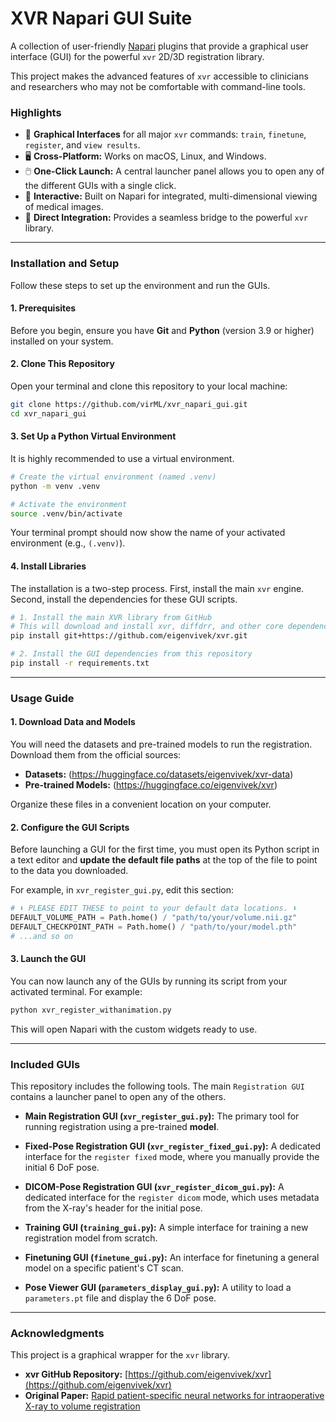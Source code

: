 # XVR Napari GUI Suite

A collection of user-friendly [Napari](https://napari.org/) plugins that provide a graphical user interface (GUI) for the powerful `xvr` 2D/3D registration library.

This project makes the advanced features of `xvr` accessible to clinicians and researchers who may not be comfortable with command-line tools.

### Highlights

  * 🚀 **Graphical Interfaces** for all major `xvr` commands: `train`, `finetune`, `register`, and `view results`.
  * 🖥️ **Cross-Platform:** Works on macOS, Linux, and Windows.
  * 🖱️ **One-Click Launch:** A central launcher panel allows you to open any of the different GUIs with a single click.
  * 🔬 **Interactive:** Built on Napari for integrated, multi-dimensional viewing of medical images.
  * 🔗 **Direct Integration:** Provides a seamless bridge to the powerful `xvr` library.

-----

### Installation and Setup

Follow these steps to set up the environment and run the GUIs.

#### 1\. Prerequisites

Before you begin, ensure you have **Git** and **Python** (version 3.9 or higher) installed on your system.

#### 2\. Clone This Repository

Open your terminal and clone this repository to your local machine:

```bash
git clone https://github.com/virML/xvr_napari_gui.git
cd xvr_napari_gui
```

#### 3\. Set Up a Python Virtual Environment

It is highly recommended to use a virtual environment.

```bash
# Create the virtual environment (named .venv)
python -m venv .venv

# Activate the environment
source .venv/bin/activate
```

Your terminal prompt should now show the name of your activated environment (e.g., `(.venv)`).

#### 4\. Install Libraries

The installation is a two-step process. First, install the main `xvr` engine. Second, install the dependencies for these GUI scripts.

```bash
# 1. Install the main XVR library from GitHub
# This will download and install xvr, diffdrr, and other core dependencies.
pip install git+https://github.com/eigenvivek/xvr.git

# 2. Install the GUI dependencies from this repository
pip install -r requirements.txt
```

-----

### Usage Guide

#### 1\. Download Data and Models

You will need the datasets and pre-trained models to run the registration. Download them from the official sources:

  * **Datasets:** (https://huggingface.co/datasets/eigenvivek/xvr-data)
  * **Pre-trained Models:** (https://huggingface.co/eigenvivek/xvr)

Organize these files in a convenient location on your computer.

#### 2\. Configure the GUI Scripts

Before launching a GUI for the first time, you must open its Python script in a text editor and **update the default file paths** at the top of the file to point to the data you downloaded.

For example, in `xvr_register_gui.py`, edit this section:

```python
# ⬇️ PLEASE EDIT THESE to point to your default data locations. ⬇️
DEFAULT_VOLUME_PATH = Path.home() / "path/to/your/volume.nii.gz"
DEFAULT_CHECKPOINT_PATH = Path.home() / "path/to/your/model.pth"
# ...and so on
```

#### 3\. Launch the GUI

You can now launch any of the GUIs by running its script from your activated terminal. For example:

```bash
python xvr_register_withanimation.py
```

This will open Napari with the custom widgets ready to use.

-----

### Included GUIs

This repository includes the following tools. The main `Registration GUI` contains a launcher panel to open any of the others.

  * **Main Registration GUI (`xvr_register_gui.py`):**
    The primary tool for running registration using a pre-trained **model**.

  * **Fixed-Pose Registration GUI (`xvr_register_fixed_gui.py`):**
    A dedicated interface for the `register fixed` mode, where you manually provide the initial 6 DoF pose.

  * **DICOM-Pose Registration GUI (`xvr_register_dicom_gui.py`):**
    A dedicated interface for the `register dicom` mode, which uses metadata from the X-ray's header for the initial pose.

  * **Training GUI (`training_gui.py`):**
    A simple interface for training a new registration model from scratch.

  * **Finetuning GUI (`finetune_gui.py`):**
    An interface for finetuning a general model on a specific patient's CT scan.

  * **Pose Viewer GUI (`parameters_display_gui.py`):**
    A utility to load a `parameters.pt` file and display the 6 DoF pose.

-----

### Acknowledgments

This project is a graphical wrapper for the `xvr` library.

  * **xvr GitHub Repository:** [https://github.com/eigenvivek/xvr](https://github.com/eigenvivek/xvr)
  * **Original Paper:** [Rapid patient-specific neural networks for intraoperative X-ray to volume registration](https://arxiv.org/abs/2503.16309)
